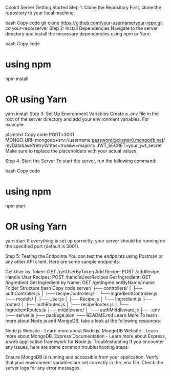 CookIt Server
Getting Started
Step 1: Clone the Repository
First, clone the repository to your local machine:

bash
Copy code
git clone https://github.com/your-username/your-repo.git
cd your-repo/server
Step 2: Install Dependencies
Navigate to the server directory and install the necessary dependencies using npm or Yarn:

bash
Copy code
# using npm
npm install

# OR using Yarn
yarn install
Step 3: Set Up Environment Variables
Create a .env file in the root of the server directory and add your environment variables. For example:

plaintext
Copy code
PORT=3001
MONGO_URI=mongodb+srv://username:password@cluster0.mongodb.net/myDatabase?retryWrites=true&w=majority
JWT_SECRET=your_jwt_secret
Make sure to replace the placeholders with your actual values.

Step 4: Start the Server
To start the server, run the following command:

bash
Copy code
# using npm
npm start

# OR using Yarn
yarn start
If everything is set up correctly, your server should be running on the specified port (default is 3001).

Step 5: Testing the Endpoints
You can test the endpoints using Postman or any other API client. Here are some sample endpoints:

Get User by Token: GET /getUserByToken
Add Recipe: POST /addRecipe
Handle User Recipes: POST /handleUserRecipes
Get Ingredient: GET /ingredient
Get Ingredient by Name: GET /getIngredientByName/:name
Folder Structure
bash
Copy code
server/
├── controllers/
│   ├── authController.js
│   ├── recipeController.js
│   └── ingredientController.js
├── models/
│   ├── User.js
│   ├── Recipe.js
│   └── Ingredient.js
├── routes/
│   ├── authRoutes.js
│   ├── recipeRoutes.js
│   └── ingredientRoutes.js
├── middleware/
│   └── authMiddleware.js
├── .env
├── server.js
├── package.json
└── README.md
Learn More
To learn more about Node.js and MongoDB, take a look at the following resources:

Node.js Website - Learn more about Node.js.
MongoDB Website - Learn more about MongoDB.
Express Documentation - Learn more about Express, a web application framework for Node.js.
Troubleshooting
If you encounter any issues, here are some common troubleshooting steps:

Ensure MongoDB is running and accessible from your application.
Verify that your environment variables are set correctly in the .env file.
Check the server logs for any error messages.
